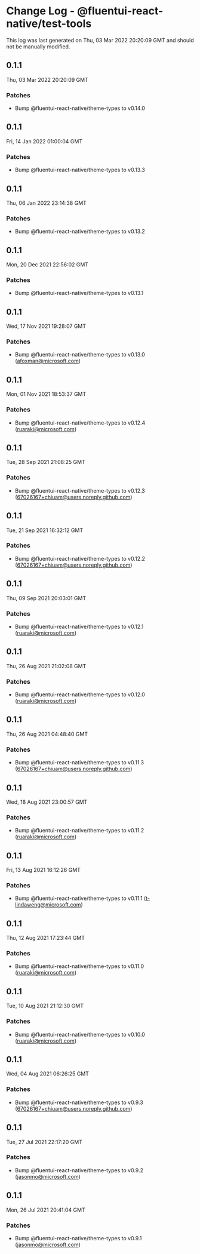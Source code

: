 # Change Log - @fluentui-react-native/test-tools

This log was last generated on Thu, 03 Mar 2022 20:20:09 GMT and should not be manually modified.

<!-- Start content -->

## 0.1.1

Thu, 03 Mar 2022 20:20:09 GMT

### Patches

- Bump @fluentui-react-native/theme-types to v0.14.0

## 0.1.1

Fri, 14 Jan 2022 01:00:04 GMT

### Patches

- Bump @fluentui-react-native/theme-types to v0.13.3

## 0.1.1

Thu, 06 Jan 2022 23:14:38 GMT

### Patches

- Bump @fluentui-react-native/theme-types to v0.13.2

## 0.1.1

Mon, 20 Dec 2021 22:56:02 GMT

### Patches

- Bump @fluentui-react-native/theme-types to v0.13.1

## 0.1.1

Wed, 17 Nov 2021 19:28:07 GMT

### Patches

- Bump @fluentui-react-native/theme-types to v0.13.0 (afoxman@microsoft.com)

## 0.1.1

Mon, 01 Nov 2021 18:53:37 GMT

### Patches

- Bump @fluentui-react-native/theme-types to v0.12.4 (ruaraki@microsoft.com)

## 0.1.1

Tue, 28 Sep 2021 21:08:25 GMT

### Patches

- Bump @fluentui-react-native/theme-types to v0.12.3 (67026167+chiuam@users.noreply.github.com)

## 0.1.1

Tue, 21 Sep 2021 16:32:12 GMT

### Patches

- Bump @fluentui-react-native/theme-types to v0.12.2 (67026167+chiuam@users.noreply.github.com)

## 0.1.1

Thu, 09 Sep 2021 20:03:01 GMT

### Patches

- Bump @fluentui-react-native/theme-types to v0.12.1 (ruaraki@microsoft.com)

## 0.1.1

Thu, 26 Aug 2021 21:02:08 GMT

### Patches

- Bump @fluentui-react-native/theme-types to v0.12.0 (ruaraki@microsoft.com)

## 0.1.1

Thu, 26 Aug 2021 04:48:40 GMT

### Patches

- Bump @fluentui-react-native/theme-types to v0.11.3 (67026167+chiuam@users.noreply.github.com)

## 0.1.1

Wed, 18 Aug 2021 23:00:57 GMT

### Patches

- Bump @fluentui-react-native/theme-types to v0.11.2 (ruaraki@microsoft.com)

## 0.1.1

Fri, 13 Aug 2021 16:12:26 GMT

### Patches

- Bump @fluentui-react-native/theme-types to v0.11.1 (t-lindaweng@microsoft.com)

## 0.1.1

Thu, 12 Aug 2021 17:23:44 GMT

### Patches

- Bump @fluentui-react-native/theme-types to v0.11.0 (ruaraki@microsoft.com)

## 0.1.1

Tue, 10 Aug 2021 21:12:30 GMT

### Patches

- Bump @fluentui-react-native/theme-types to v0.10.0 (ruaraki@microsoft.com)

## 0.1.1

Wed, 04 Aug 2021 06:26:25 GMT

### Patches

- Bump @fluentui-react-native/theme-types to v0.9.3 (67026167+chiuam@users.noreply.github.com)

## 0.1.1

Tue, 27 Jul 2021 22:17:20 GMT

### Patches

- Bump @fluentui-react-native/theme-types to v0.9.2 (jasonmo@microsoft.com)

## 0.1.1

Mon, 26 Jul 2021 20:41:04 GMT

### Patches

- Bump @fluentui-react-native/theme-types to v0.9.1 (jasonmo@microsoft.com)
